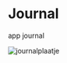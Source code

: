 # Journal
app journal


![journalplaatje](https://user-images.githubusercontent.com/36193067/39647916-fb9e2fbc-4fe0-11e8-8fdf-a9be7e944cb8.png)
